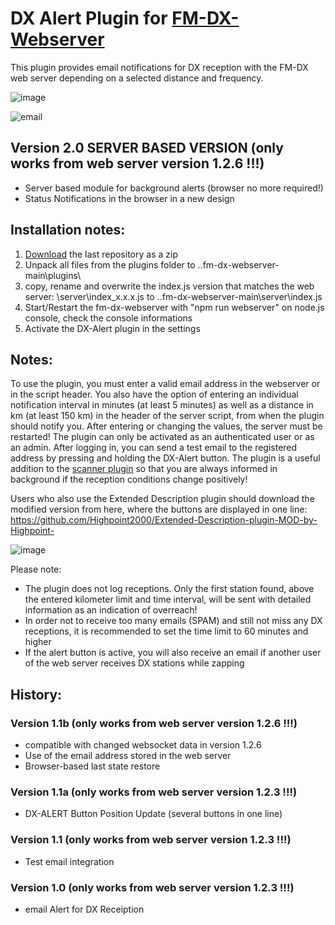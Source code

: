 # DX Alert Plugin for [FM-DX-Webserver](https://github.com/NoobishSVK/fm-dx-webserver)

This plugin provides email notifications for DX reception with the FM-DX web server depending on a selected distance and frequency.

![image](https://github.com/user-attachments/assets/a2b6221d-aff2-4fcd-8c74-03852a467bc6)


![email](https://github.com/user-attachments/assets/f5b91972-d034-47b4-b297-245a43d4b01e)

## Version 2.0 SERVER BASED VERSION (only works from web server version 1.2.6 !!!)

- Server based module for background alerts (browser no more required!)
- Status Notifications in the browser in a new design

## Installation notes:

1. [Download](https://github.com/Highpoint2000/DX-Alert/releases) the last repository as a zip
2. Unpack all files from the plugins folder to ..fm-dx-webserver-main\plugins\ 
3. copy, rename and overwrite the index.js version that matches the web server: \server\index_x.x.x.js to ..fm-dx-webserver-main\server\index.js
4. Start/Restart the fm-dx-webserver with "npm run webserver" on node.js console, check the console informations
5. Activate the DX-Alert plugin in the settings

## Notes: 

To use the plugin, you must enter a valid email address in the webserver or in the script header. You also have the option of entering an individual notification interval in minutes (at least 5 minutes) as well as a distance in km (at least 150 km) in the header of the server script, from when the plugin should notify you. After entering or changing the values, the server must be restarted! The plugin can only be activated as an authenticated user or as an admin. After logging in, you can send a test email to the registered address by pressing and holding the DX-Alert button. The plugin is a useful addition to the [scanner plugin](https://github.com/Highpoint2000/webserver-scanner) so that you are always informed in background if the reception conditions change positively!

Users who also use the Extended Description plugin should download the modified version from here, where the buttons are displayed in one line: https://github.com/Highpoint2000/Extended-Description-plugin-MOD-by-Highpoint-

![image](https://github.com/user-attachments/assets/18a0eae5-af68-4b81-875a-07e385517c79)

Please note:

- The plugin does not log receptions. Only the first station found, above the entered kilometer limit and time interval, will be sent with detailed information as an indication of overreach!
- In order not to receive too many emails (SPAM) and still not miss any DX receptions, it is recommended to set the time limit to 60 minutes and higher
- If the alert button is active, you will also receive an email if another user of the web server receives DX stations while zapping

## History: 

### Version 1.1b (only works from web server version 1.2.6 !!!)

- compatible with changed websocket data in version 1.2.6
- Use of the email address stored in the web server
- Browser-based last state restore

### Version 1.1a (only works from web server version 1.2.3 !!!)

- DX-ALERT Button Position Update (several buttons in one line)

### Version 1.1 (only works from web server version 1.2.3 !!!)

- Test email integration

### Version 1.0 (only works from web server version 1.2.3 !!!)

- email Alert for DX Receiption
